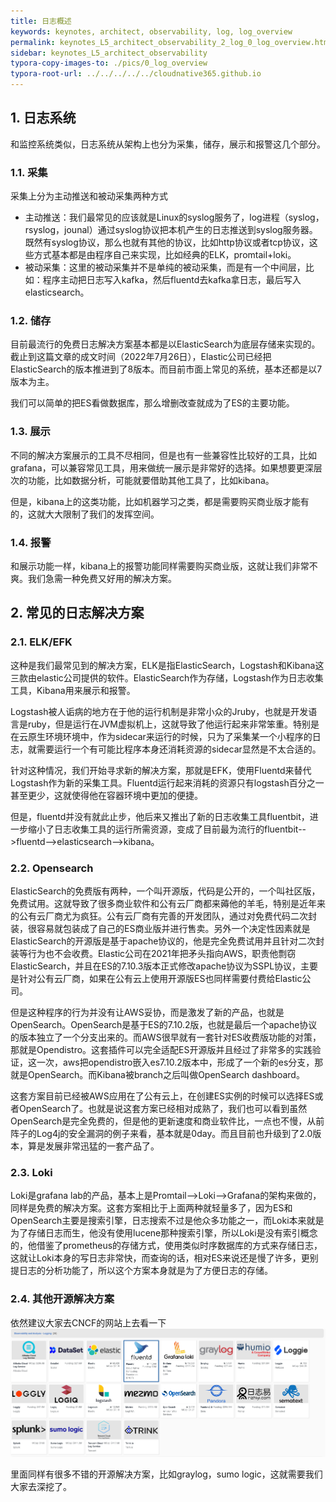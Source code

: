 ```yaml
---
title: 日志概述
keywords: keynotes, architect, observability, log, log_overview
permalink: keynotes_L5_architect_observability_2_log_0_log_overview.html
sidebar: keynotes_L5_architect_observability
typora-copy-images-to: ./pics/0_log_overview
typora-root-url: ../../../../../cloudnative365.github.io
---
```


## 1. 日志系统

和监控系统类似，日志系统从架构上也分为采集，储存，展示和报警这几个部分。

### 1.1. 采集

采集上分为主动推送和被动采集两种方式

+ 主动推送：我们最常见的应该就是Linux的syslog服务了，log进程（syslog，rsyslog，jounal）通过syslog协议把本机产生的日志推送到syslog服务器。既然有syslog协议，那么也就有其他的协议，比如http协议或者tcp协议，这些方式基本都是由程序自己来实现，比如经典的ELK，promtail+loki。
+ 被动采集：这里的被动采集并不是单纯的被动采集，而是有一个中间层，比如：程序主动把日志写入kafka，然后fluentd去kafka拿日志，最后写入elasticsearch。

### 1.2. 储存

目前最流行的免费日志解决方案基本都是以ElasticSearch为底层存储来实现的。截止到这篇文章的成文时间（2022年7月26日），Elastic公司已经把ElasticSearch的版本推进到了8版本。而目前市面上常见的系统，基本还都是以7版本为主。

我们可以简单的把ES看做数据库，那么增删改查就成为了ES的主要功能。

### 1.3. 展示

不同的解决方案展示的工具不尽相同，但是也有一些兼容性比较好的工具，比如grafana，可以兼容常见工具，用来做统一展示是非常好的选择。如果想要更深层次的功能，比如数据分析，可能就要借助其他工具了，比如kibana。

但是，kibana上的这类功能，比如机器学习之类，都是需要购买商业版才能有的，这就大大限制了我们的发挥空间。

### 1.4. 报警

和展示功能一样，kibana上的报警功能同样需要购买商业版，这就让我们非常不爽。我们急需一种免费又好用的解决方案。

## 2. 常见的日志解决方案

### 2.1. ELK/EFK

这种是我们最常见到的解决方案，ELK是指ElasticSearch，Logstash和Kibana这三款由elastic公司提供的软件。ElasticSearch作为存储，Logstash作为日志收集工具，Kibana用来展示和报警。

Logstash被人诟病的地方在于他的运行机制是非常小众的Jruby，也就是开发语言是ruby，但是运行在JVM虚拟机上，这就导致了他运行起来非常笨重。特别是在云原生环境环境中，作为sidecar来运行的时候，只为了采集某一个小程序的日志，就需要运行一个有可能比程序本身还消耗资源的sidecar显然是不太合适的。

针对这种情况，我们开始寻求新的解决方案，那就是EFK，使用Fluentd来替代Logstash作为新的采集工具。Fluentd运行起来消耗的资源只有logstash百分之一甚至更少，这就使得他在容器环境中更加的便捷。

但是，fluentd并没有就此止步，他后来又推出了新的日志收集工具fluentbit，进一步缩小了日志收集工具的运行所需资源，变成了目前最为流行的fluentbit-->fluentd-->elasticsearch-->kibana。

### 2.2. Opensearch

ElasticSearch的免费版有两种，一个叫开源版，代码是公开的，一个叫社区版，免费试用。这就导致了很多商业软件和公有云厂商都来薅他的羊毛，特别是近年来的公有云厂商尤为疯狂。公有云厂商有完善的开发团队，通过对免费代码二次封装，很容易就包装成了自己的ES商业版并进行售卖。另外一个决定性因素就是ElasticSearch的开源版是基于apache协议的，他是完全免费试用并且针对二次封装等行为也不会收费。Elastic公司在2021年把矛头指向AWS，职责他剽窃ElasticSearch，并且在ES的7.10.3版本正式修改apache协议为SSPL协议，主要是针对公有云厂商，如果在公有云上使用开源版ES也同样需要付费给Elastic公司。

但是这种程序的行为并没有让AWS妥协，而是激发了新的产品，也就是OpenSearch。OpenSearch是基于ES的7.10.2版，也就是最后一个apache协议的版本独立了一个分支出来的。而AWS很早就有一套针对ES收费版功能的对策，那就是Opendistro。这套插件可以完全适配ES开源版并且经过了非常多的实践验证，这一次，aws把opendistro嵌入es7.10.2版本中，形成了一个新的es分支，那就是OpenSearch。而Kibana被branch之后叫做OpenSearch dashboard。

这套方案目前已经被AWS应用在了公有云上，在创建ES实例的时候可以选择ES或者OpenSearch了。也就是说这套方案已经相对成熟了，我们也可以看到虽然OpenSearch是完全免费的，但是他的更新速度和商业软件比，一点也不慢，从前阵子的Log4j的安全漏洞的例子来看，基本就是0day。而且目前也升级到了2.0版本，算是发展非常迅猛的一套产品了。

### 2.3. Loki

Loki是grafana lab的产品，基本上是Promtail-->Loki-->Grafana的架构来做的，同样是免费的解决方案。这套方案相比于上面两种就轻量多了，因为ES和OpenSearch主要是搜索引擎，日志搜索不过是他众多功能之一，而Loki本来就是为了存储日志而生，他没有使用lucene那种搜索引擎，所以Loki是没有索引概念的，他借鉴了prometheus的存储方式，使用类似时序数据库的方式来存储日志，这就让Loki本身的写日志非常快，而查询的话，相对ES来说还是慢了许多，更别提日志的分析功能了，所以这个方案本身就是为了方便日志的存储。

### 2.4. 其他开源解决方案

依然建议大家去CNCF的网站上去看一下![image-20220727212108528](/pages/keynotes/L5_architect_observability/2_Log/pics/0_log_overview/image-20220727212108528.png)

里面同样有很多不错的开源解决方案，比如graylog，sumo logic，这就需要我们大家去深挖了。
